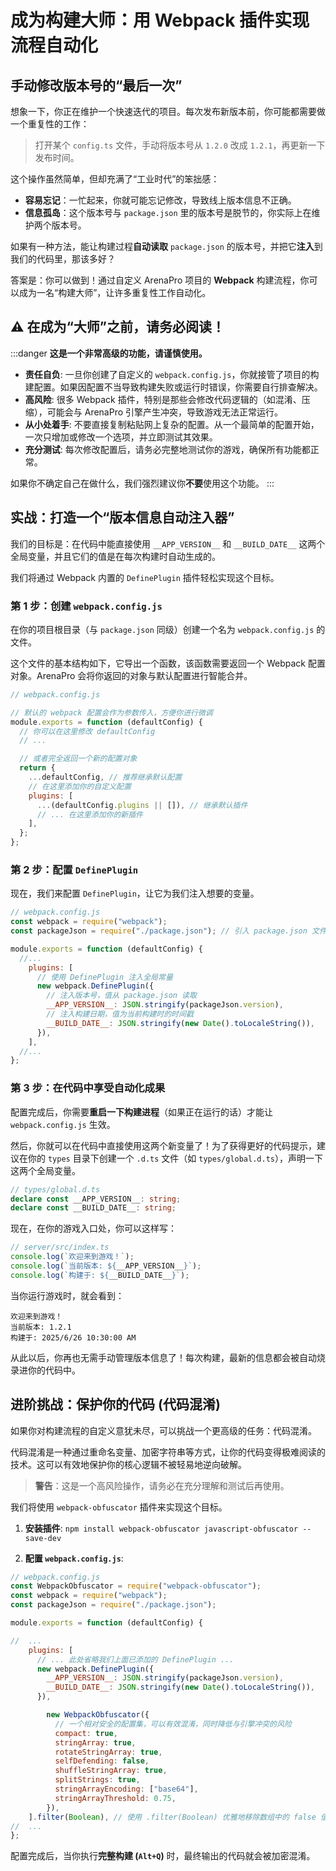 # 成为构建大师：用 Webpack 插件实现流程自动化

## 手动修改版本号的“最后一次”

想象一下，你正在维护一个快速迭代的项目。每次发布新版本前，你可能都需要做一个重复性的工作：

> 打开某个 `config.ts` 文件，手动将版本号从 `1.2.0` 改成 `1.2.1`，再更新一下发布时间。

这个操作虽然简单，但却充满了“工业时代”的笨拙感：

- **容易忘记**：一忙起来，你就可能忘记修改，导致线上版本信息不正确。
- **信息孤岛**：这个版本号与 `package.json` 里的版本号是脱节的，你实际上在维护两个版本号。

如果有一种方法，能让构建过程**自动读取** `package.json` 的版本号，并把它**注入**到我们的代码里，那该多好？

答案是：你可以做到！通过自定义 ArenaPro 项目的 **Webpack** 构建流程，你可以成为一名“构建大师”，让许多重复性工作自动化。

## ⚠️ 在成为“大师”之前，请务必阅读！

:::danger
**这是一个非常高级的功能，请谨慎使用。**

- **责任自负**: 一旦你创建了自定义的 `webpack.config.js`，你就接管了项目的构建配置。如果因配置不当导致构建失败或运行时错误，你需要自行排查解决。
- **高风险**: 很多 Webpack 插件，特别是那些会修改代码逻辑的（如混淆、压缩），可能会与 ArenaPro 引擎产生冲突，导致游戏无法正常运行。
- **从小处着手**: 不要直接复制粘贴网上复杂的配置。从一个最简单的配置开始，一次只增加或修改一个选项，并立即测试其效果。
- **充分测试**: 每次修改配置后，请务必完整地测试你的游戏，确保所有功能都正常。

如果你不确定自己在做什么，我们强烈建议你**不要**使用这个功能。
:::

## 实战：打造一个“版本信息自动注入器”

我们的目标是：在代码中能直接使用 `__APP_VERSION__` 和 `__BUILD_DATE__` 这两个全局变量，并且它们的值是在每次构建时自动生成的。

我们将通过 Webpack 内置的 `DefinePlugin` 插件轻松实现这个目标。

### 第 1 步：创建 `webpack.config.js`

在你的项目根目录（与 `package.json` 同级）创建一个名为 `webpack.config.js` 的文件。

这个文件的基本结构如下，它导出一个函数，该函数需要返回一个 Webpack 配置对象。ArenaPro 会将你返回的对象与默认配置进行智能合并。

```javascript
// webpack.config.js

// 默认的 webpack 配置会作为参数传入，方便你进行微调
module.exports = function (defaultConfig) {
  // 你可以在这里修改 defaultConfig
  // ...

  // 或者完全返回一个新的配置对象
  return {
    ...defaultConfig, // 推荐继承默认配置
    // 在这里添加你的自定义配置
    plugins: [
      ...(defaultConfig.plugins || []), // 继承默认插件
      // ... 在这里添加你的新插件
    ],
  };
};
```

### 第 2 步：配置 `DefinePlugin`

现在，我们来配置 `DefinePlugin`，让它为我们注入想要的变量。

```javascript
// webpack.config.js
const webpack = require("webpack");
const packageJson = require("./package.json"); // 引入 package.json 文件，以读取版本号

module.exports = function (defaultConfig) {
  //...
    plugins: [
      // 使用 DefinePlugin 注入全局常量
      new webpack.DefinePlugin({
        // 注入版本号，值从 package.json 读取
        __APP_VERSION__: JSON.stringify(packageJson.version),
        // 注入构建日期，值为当前构建时的时间戳
        __BUILD_DATE__: JSON.stringify(new Date().toLocaleString()),
      }),
    ],
  //...
};
```

### 第 3 步：在代码中享受自动化成果

配置完成后，你需要**重启一下构建进程**（如果正在运行的话）才能让 `webpack.config.js` 生效。

然后，你就可以在代码中直接使用这两个新变量了！为了获得更好的代码提示，建议在你的 `types` 目录下创建一个 `.d.ts` 文件（如 `types/global.d.ts`），声明一下这两个全局变量。

```typescript
// types/global.d.ts
declare const __APP_VERSION__: string;
declare const __BUILD_DATE__: string;
```

现在，在你的游戏入口处，你可以这样写：

```typescript
// server/src/index.ts
console.log(`欢迎来到游戏！`);
console.log(`当前版本: ${__APP_VERSION__}`);
console.log(`构建于: ${__BUILD_DATE__}`);
```

当你运行游戏时，就会看到：

```
欢迎来到游戏！
当前版本: 1.2.1
构建于: 2025/6/26 10:30:00 AM
```

从此以后，你再也无需手动管理版本信息了！每次构建，最新的信息都会被自动烧录进你的代码中。

## 进阶挑战：保护你的代码 (代码混淆)

如果你对构建流程的自定义意犹未尽，可以挑战一个更高级的任务：代码混淆。

代码混淆是一种通过重命名变量、加密字符串等方式，让你的代码变得极难阅读的技术。这可以有效地保护你的核心逻辑不被轻易地逆向破解。

> **警告**：这是一个高风险操作，请务必在充分理解和测试后再使用。

我们将使用 `webpack-obfuscator` 插件来实现这个目标。

1.  **安装插件**: `npm install webpack-obfuscator javascript-obfuscator --save-dev`

2.  **配置 `webpack.config.js`**:

```javascript
// webpack.config.js
const WebpackObfuscator = require("webpack-obfuscator");
const webpack = require("webpack");
const packageJson = require("./package.json");

module.exports = function (defaultConfig) {

//  ...
    plugins: [
      // ... 此处省略我们上面已添加的 DefinePlugin ...
      new webpack.DefinePlugin({
        __APP_VERSION__: JSON.stringify(packageJson.version),
        __BUILD_DATE__: JSON.stringify(new Date().toLocaleString()),
      }),

        new WebpackObfuscator({
          // 一个相对安全的配置集，可以有效混淆，同时降低与引擎冲突的风险
          compact: true,
          stringArray: true,
          rotateStringArray: true,
          selfDefending: false,
          shuffleStringArray: true,
          splitStrings: true,
          stringArrayEncoding: ["base64"],
          stringArrayThreshold: 0.75,
        }),
    ].filter(Boolean), // 使用 .filter(Boolean) 优雅地移除数组中的 false 值
//  ...
};
```

配置完成后，当你执行**完整构建 (`Alt+Q`)** 时，最终输出的代码就会被加密混淆。

